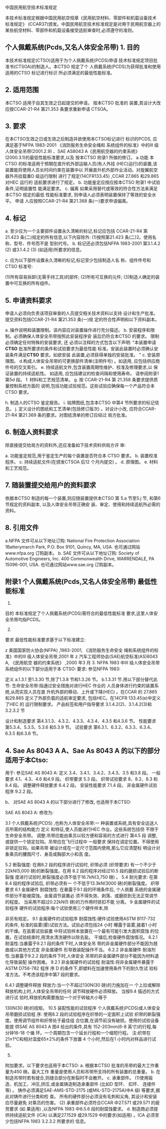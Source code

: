  
中国民用航空技术标准规定 
 
本技术标准规定根据中国民用航空规章《民用航空材料、零部件和机载设备技术
标准规定》
(CCAR37)颁发。中国民用航空技术标准规定是对用于民用航空器上的
某些航空材料、零部件和机载设备接受适航审查时,必须遵守的准则。 

## 个人佩戴系统(Pcds,又名人体安全吊带) 1. 目的

本技术标准规定(CTSO)适用于为个人佩戴系统(PCDS)申请
技术标准规定项目批准书(CTSOA)的制造人。本CTSO 规定了个
人佩戴系统(PCDS)为获得批准和使用适用的CTSO 标记进行标识 所必须满足的最低性能标准。 

## 2. 适用范围

本CTSO 适用于自其生效之日起提交的申请。
按本CTSO 批准的
装置,其设计大改应按CCAR-21-R4 第21.353 条要求重新申请
CTSOA。 

## 3. 要求

在本CTSO生效之日或生效之后制造并欲使用本CTSO标记进行
标识的PCDS,
应满足基于NFPA 1983-2001
《消防服务生命安全绳和
系统组件的标准》中的III 级人体安全吊带(2001.2.9)
、SAE AS8043 
A《民用航空器的约束系统》
(2000.3.1)的最低性能标准要求,以及
按本CTSO 附录1 所做的修订。 
a.功能 
本CTSO 的标准适用于预期在直升机外部运输人员(有人外挂
(HEC)运行)的装置,该装置能将使用人员长时间约束在装置中以 开展直升机外部作业活动。对旋翼航空器外吊挂载重D 级运行限制
进行了规定(14CFR133.45)
,CCAR 27.865 和29.865 对HEC 运行的
适航要求进行了规定。 
b. 功能鉴定应按应按本CTSO 附录1 中试验条件,证明装置性
能满足要求。 
c. 偏离 
如果采用替代或等效的符合性方法来满足本CTSO 规定的最低
性能标准要求,
则申请人必须表明装置保持了等效的安全水平。
申请
人应按照CCAR-21-R4 第21.368 条(一)要求申请偏离。 

## 4. 标记

a. 至少应为一个主要部件设置永久清晰的标记,标记应包括
CCAR-21-R4 第21.423 条(二)规定的所有信息,以下内容除外: 
(1)按照第21.423 条(二)2。使用名称、型号、件号而不是
型别代号。 
b. 标记还必须包括NFPA 1983-2001 第3.1.4.2
(2)
或3.1.4.2
(3)
(如适用)所要求的信息。 

c. 应为以下部件设置永久清晰的标记,标记至少包括制造人名
称、组件件号和CTSO 标准号: 

(1)所有容易拆卸(无需手持工具)的部件; 
(2)所有可互换的元件; (3)制造人确定的装置中可互换的所有组件。 

## 5. 申请资料要求

申请人必须向负责该项目审查的人员提交相关技术资料以支持
设计和生产批准。提交资料包括CCAR-21-R4 第21.353 条(一)规
定的符合性声明和以下资料副本。 

a. 操作说明和装置限制。该内容应对装置操作进行充分描述。 
b. 安装程序和限制。必须确保人体安全吊带按照此安装程序安
装后仍符合本CTSO 的要求。
限制必须确定任何特殊的安装要求,
还
必须以注释的方式包含以下声明: 
"本装置申请**CTSO** 批准所要求的条件和试验要求为最低性能
标准。安装此装置时必须确认安装条件满足**CTSO** 要求。如欲安装
此装置,必须获得单独的安装批准。
" 
c. 安装原理图。 
d.构成人体安全吊带的可更换部件清单(注明件号)
。如适用,
应包括供应商件号的交叉索引。 
e. 持续适航文件,包含装置周期性维护、校准及修理要求,以
保证装置的持续适航性。
如适用,
应包括建议的检查间隔和使用寿命。
请参阅附录1 第5d 段。 
f. 材料和工艺规范清单。 
g. 按 CCAR-21-R4 第 21.358 条要求提供质量控制系统方面的
说明,包括功能试验规范。这些试验应确保每一个产品符合本CTSO
要求。 

h. 制造人的CTSO 鉴定报告。 i. 铭牌图纸,包含本CTSO 中第4 节所要求的标记信息。 
j. 定义设计的图纸和工艺清单(包括修订版次)
。对设计小改,
应符合CCAR-21-R4 第21.369 条的要求。对图纸清单的修订应经过
局方批准。 

## 6. 制造人资料要求

除直接提交给局方的资料外,还应准备如下技术资料供局方评
审: 

a. 功能鉴定规范,用于鉴定生产的每个装置是否符合本 CTSO 
要求。 
b. 装置校准程序。 
c. 持续适航文件(在颁发CTSOA 后12 个月内提交)
。 
d. 原理图。 e. 材料和工艺规范。 

## 7. 随装置提交给用户的资料要求

依据本CTSO 制造的每一个装置,则应随装置提供本CTSO 第
5.a 节至5.j 节,
和第6 节规定的资料副本,
以及人体安全吊带正确安
装、审定、使用和持续适航所必需的资料。 

## 8. 引用文件

a.NFPA 文件可从以下地址订购: 
National Fire Protection Association 1Batterymarch Park, P.O. Box 9101, Quincy, MA, USA. 也可通过网站www.nfpa.org 订购副本。 
b. SAE 文件可从以下地址订购: 
Society of Automotive Engineers, Inc. 400 Commonwealth Drive, WARRENDALE, PA 15096-001, USA. 也可通过网站www.sae.org 订购副本。 

## 附录1 个人佩戴系统(Pcds,又名人体安全吊带) 最低性能标准

1. 
目的 
本标准规定了个人佩戴系统(PCDS)需符合的最低性能标准
要求,这里人体安全吊带均指PCDS。 

2. 
要求 
最低性能标准要求基于以下标准建立: 

z 美国国家防火协会(NFPA)
,1983-2001,
《消防服务生命安全
绳和系统组件的标准》中的III 级人体安全吊带,2001 年 
z 汽车工程师协会(SAE)航空标准(AS)8043 A,
《民用航空
器的约束系统》
,2000 年3 月 
3. 
NFPA 1983 中III 级人体安全吊带系统组件的以下部分适用于本
CTSO: 
要求: 
参见NFPA 1983: 

定义 
a.1.3.1 至1.3.30 节,除了1.3.8 节和1.3.26 节。 b.1.3.31 节.用以下部分替代此节: 
生命安全吊带:指通过安全措施对进行HEC 作业的
人员身体进行约束的装置系统,从而实现人员在直
升机外部的移动、上升或下降(HEC)
。在CCAR 的
27.865 和29.865 定义了外部负载的适航审定要求,
包括HEC。在14CFR 133.45(e)中定义了HEC 的
运行限制要求。 
产品标签和用户指导要求 
3.1.4.2(2)、3.1.4.2(3)和3.2.3.2 节 

设计和制造要求 
第4.3.1.3、4.3.2、4.3.3、4.3.4、4.3.5 和4.3.6 节。 
性能要求 
第5.3.4、5.3.5、5.3.6 和5.3.9 节。 
试验要求 
第6.3.1、6.3.2、6.3.3、6.3.4、6.3.5 和6.3.6 节。 

## 4. Sae As 8043 A A、Sae As 8043 A 的以下的部分适用于本Ctso:

用于: 
参见SAE AS 8043 A: 
定义 
3.4、3.4.1、3.4.2、3.4.3、3.5 和3.8 段。 
一般要求 
4.1、4.3、4.6 和4.9 段。 
织带要求 
5.3 段。 
织带试验要求 
8、8.2、8.3 和8.4 段。 
调整硬件释放要求 
6.4.2 段。 
安装性能要求 
7.1.4 段。 
非金属硬件试验程序 
9.2.2 段。 

b、
对SAE AS 8043 A 的以下部分进行了修改,
也适用于本CTSO:
 
SAE AS 8043 A: 
修改为: 

3.1 
个人佩戴系统(PCDS)
,也称为人体安全吊带:一
种装置或系统,具有安全运送人员所需的结构能力
定义 
和特征,使人员能进行HEC 作业。这些系统包括但
不限于生命安全吊带。 
调整:吊带应能由乘员以较方便和容易的方式进行
第4.5 段 
调整,或提供一个锁定拉钩。吊带应在飞行过程中
一般要求 
保持在调定位置。不得使用非锁定拉钩。如果吊带 被设计成在一定尺寸范围内使用,那么它应清楚标 明设计对象乘员的腰围尺寸、身高或胸部大小和高
度。 

5.2 
断裂强度:
在用8.2 段的程序进行试验时,
织带必须
(织带要求) 
有一个不少于22kN(5,000 磅)的断裂强度。在用 8.2 段的程序对经过10.5 段的磨损试验后的断裂强
度进行试验时,断裂强度必须不低于16.7kN(3,750
磅)
。 
5.4 
耐光要求:
在第8.4 段的程序试验后,
织带必须有一
个不低于13.3kN(3000 磅)的断裂强度。 
织带要求 6.1 金属硬件 
耐腐蚀性:
在暴露于9.1 段的环境条件后,
个人佩戴
系统的金属硬件部分不能被腐蚀。金属调节装置必 须不得失效、剥落、或磨损到无法正常调节的程度。
当采用不超过0.22kN(5 磅)的力作用时锁扣不能 分离。 
9 金属硬件的试验程序 
硬件的试验程序:每个试验使用三个硬件样本,除

非另有规定。 
9.1 金属硬件的试验程序 
耐腐蚀性:硬件试验使用ASTM B117-732 的条件,
标准的盐雾(雾)试验方法。试验必须包括24 小时
曝露于盐雾,接着1 小时的干燥。在盐雾试验装置
中将试验样本放置在一个最有可能引发大面积腐蚀 的位置。在试验结束时,用清水清洗硬件以除去盐。
干燥后,检查硬件腐蚀情况。 
6.2.1 
耐温性:当暴露于9.2.1 段的条件下时,人体安全吊
带的非金属硬件部分不能因为翘曲或以其他方式变
非金属硬件 
形导致装配操作不当。 
6.2.2 非金属硬件 
耐溶剂性:当暴露于9.2.2 段的条件下时,人体安全
吊带的非金属硬件部分不能因为材料退化导致装配
操作困难。 
9.2.1 非金属硬件的试验程
耐温性:将非金属硬件暴露于ASTM D756-782 程序
序 
D 的条件下,即塑料在加速使用条件下的耐久性试 验标准方法。不考虑该程序中第7 段的要求。 

6.4.1 调整硬件释放 
释放力:当一个不超过130N(30 磅)的力施加在一
个上拉或解除释放机构上时,人体安全吊带的任何 调节释放硬件必须释放。
当按9.4 描述的方式进行试
验时,释放机构需要施加一个对于转轴大小等于

130N(30 磅)的扭矩。 
10.5 装配性能的试验程序 
个人佩戴系统(PCDS)或人体安全吊带磨损试验程
序:
使用8.2 段的试验程序在织带的一定面积上试验
织带的断裂强度。使用调节组件和织带处于最佳组 合位置,在调节前没有破损。使用的试验设备能提
供SAE AS 8043 A 图4 给出的条件,具有 152-203mm(6-8 英寸)的行程,每分钟16-18 个循
环。一个周期包含一个延长行程和一个缩短行程。 
注:织带在21±1℃和相对湿度65±2%的条件下放置 4 个小时,然后在1 小时内对样品进行试验。 

 
5. 
附加要求。以下要求也适用于本CTSO: 
a. 根据本CTSO 批准的吊带的最大工作重量为450 磅。最大工作
重量是使用人员和吊带所支持的所有装置的总重量。 b. 在制造吊带时若有缝合,则缝合部分在断裂时不会散开。 
c. 承重部件。 
(1)使用锻造、机加工、冲压,挤压,或金属铸造制造承重部件
(比如D 型环、
扣环、
连接件等)
。
铸件必须满足SAE-AMS-STD-2175
(或MIL-STD-2175A)中A 级I 等要求,据此对铸件进行分类和检
查。
所有的硬件部分必须没有毛刺和尖角,
其设计和安装应尽量避免
对乘员的伤害。 
(2)
承重部件必须符合CCAR 中27.571 或29.571 的疲劳要求
(如
果适用)
,以及NFPA 1983 中6.5.6 段的耐腐蚀要求。 
d. 制造商必须提供持续适航文件
(ICA)
以满足27.1529 或29.1529
中的要求(如适用)
。ICA 必须至少包括NFPA 1983 3.2.3.2 所要求的
信息。 